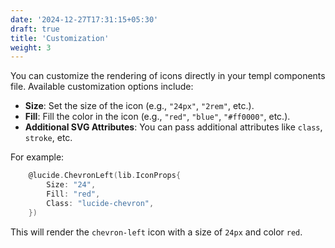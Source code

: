 ```yaml
---
date: '2024-12-27T17:31:15+05:30'
draft: true
title: 'Customization'
weight: 3
---
```


You can customize the rendering of icons directly in your templ components file. Available customization options include:

- **Size**: Set the size of the icon (e.g., `"24px"`, `"2rem"`, etc.).
- **Fill**: Fill the color in the icon (e.g., `"red"`, `"blue"`, `"#ff0000"`, etc.).
- **Additional SVG Attributes**: You can pass additional attributes like `class`, `stroke`, etc.

For example:

```go 
    @lucide.ChevronLeft(lib.IconProps{
        Size: "24",
        Fill: "red",
        Class: "lucide-chevron",
    })
```

This will render the `chevron-left` icon with a size of `24px` and color `red`.

